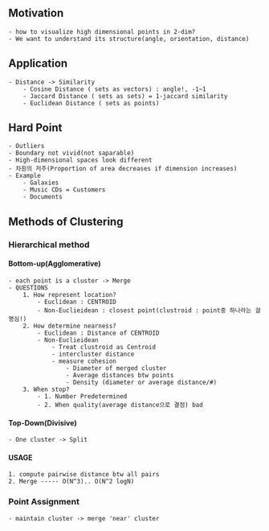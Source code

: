 ## Motivation
	- how to visualize high dimensional points in 2-dim?
	- We want to understand its structure(angle, orientation, distance)

## Application
	- Distance -> Similarity
		- Cosine Distance ( sets as vectors) : angle!, -1~1
		- Jaccard Distance ( sets as sets) = 1-jaccard similarity
		- Euclidean Distance ( sets as points)
	
## Hard Point
	- Outliers
	- Boundary not vivid(not saparable)
	- High-dimensional spaces look different
	- 차원의 저주(Proportion of area decreases if dimension increases)
	- Example
		- Galaxies
		- Music CDs = Customers
		- Documents

## Methods of Clustering
### Hierarchical method
#### Bottom-up(Agglomerative)
	- each point is a cluster -> Merge
	- QUESTIONS
		1. How represent location?
			- Euclidean : CENTROID
			- Non-Euclieidean : closest point(clustroid : point중 하나라는 걸 명심!)
		2. How determine nearness?
			- Euclidean : Distance of CENTROID
			- Non-Euclieidean
				- Treat clustroid as Centroid
				- intercluster distance
				- measure cohesion
					- Diameter of merged cluster
					- Average distances btw points
					- Density (diameter or average distance/#)
		3. When stop?
			- 1. Number Predetermined
			- 2. When quality(average distance으로 결정) bad
			
				
#### Top-Down(Divisive)
	- One cluster -> Split
	
#### USAGE
	1. compute pairwise distance btw all pairs
	2. Merge ----- O(N^3).. O(N^2 logN)
				
### Point Assignment
	- maintain cluster -> merge 'near' cluster
